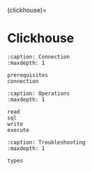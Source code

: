 (clickhouse)=

# Clickhouse

```{toctree}
:caption: Connection
:maxdepth: 1

prerequisites
connection
```

```{toctree}
:caption: Operations
:maxdepth: 1

read
sql
write
execute
```

```{toctree}
:caption: Troubleshooting
:maxdepth: 1

types
```
